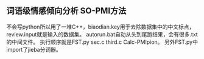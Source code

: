 ## 词语级情感倾向分析 SO-PMI方法
不会写python所以用了一堆C++，biaodian.key用于去除数据集中的中文标点，review.input就是输入的数据集。
autorun.bat自动从头到尾跑结果，会有很多.txt的中间文件。
执行顺序就是FST.py sec.c third.c Calc-PMIpion。
另外FST.py中import了jieba分词器。
